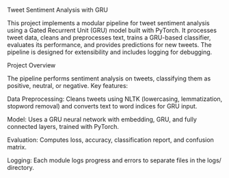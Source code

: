 Tweet Sentiment Analysis with GRU

This project implements a modular pipeline for tweet sentiment analysis using a Gated Recurrent Unit (GRU) model built with PyTorch. It processes tweet data, cleans and preprocesses text, trains a GRU-based classifier, evaluates its performance, and provides predictions for new tweets. The pipeline is designed for extensibility and includes logging for debugging.

Project Overview

The pipeline performs sentiment analysis on tweets, classifying them as positive, neutral, or negative. Key features:


Data Preprocessing: Cleans tweets using NLTK (lowercasing, lemmatization, stopword removal) and converts text to word indices for GRU input.


Model: Uses a GRU neural network with embedding, GRU, and fully connected layers, trained with PyTorch.


Evaluation: Computes loss, accuracy, classification report, and confusion matrix.


Logging: Each module logs progress and errors to separate files in the logs/ directory.
